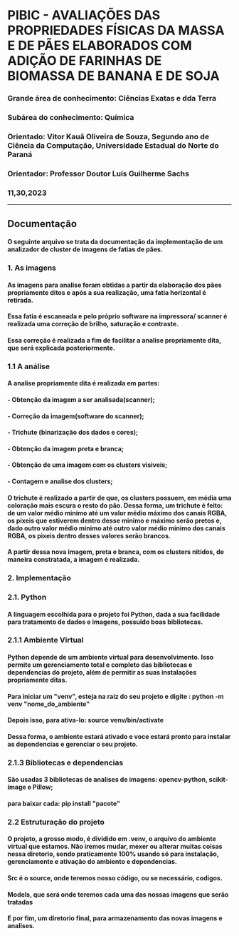 # PIBIC - AVALIAÇÕES DAS PROPRIEDADES FÍSICAS DA MASSA E DE PÃES ELABORADOS COM ADIÇÃO DE FARINHAS DE BIOMASSA DE BANANA E DE SOJA

### Grande área de conhecimento: Ciências Exatas e dda Terra

### Subárea do conhecimento: Química

### Orientado: Vitor Kauã Oliveira de Souza, Segundo ano de Ciência da Computação, Universidade Estadual do Norte do Paraná

### Orientador: Professor Doutor Luís Guilherme Sachs

### 11,30,2023
---

## Documentação 

#### O seguinte arquivo se trata da documentação da implementação de um analizador de cluster de imagens de fatias de pães.

### 1. As imagens

#### As imagens para analise foram obtidas a partir da elaboração dos pães propriamente ditos e após a sua realização, uma fatia horizontal é retirada.

#### Essa fatia é escaneada e pelo próprio software na impressora/ scanner é realizada uma correção de brilho, saturação e contraste.

#### Essa correção é realizada a fim de facilitar a analise propriamente dita, que será explicada posteriormente.

### 1.1 A análise

#### A analise propriamente dita é realizada em partes:

#### - Obtenção da imagem a ser analisada(scanner);
#### - Correção da imagem(software do scanner);
#### - Trichute (binarização dos dados e cores);
#### - Obtenção da imagem preta e branca;
#### - Obtenção de uma imagem com os clusters visiveis;
#### - Contagem e analise dos clusters;

#### O trichute é realizado a partir de que, os clusters possuem, em média uma coloração mais escura o resto do pão. Dessa forma, um trichute é feito: de um valor médio minimo até um valor médio máximo dos canais RGBA, os pixeis que estiverem dentro desse minimo e máximo serão pretos e, dado outro valor médio minimo até outro valor médio mínimo dos canais RGBA, os pixeis dentro desses valores serão brancos.

#### A partir dessa nova imagem, preta e branca, com os clusters nitidos, de maneira constratada, a imagem é realizada.

### 2. Implementação

### 2.1. Python

#### A linguagem escolhida para o projeto foi Python, dada a sua facilidade para tratamento de dados e imagens, possuido boas bibliotecas.

### 2.1.1 Ambiente Virtual

#### Python depende de um ambiente virtual para desenvolvimento. Isso permite um gerenciamento total e completo das bibliotecas e dependencias do projeto, além de permitir as suas instalações propriamente ditas.

#### Para iniciar um "venv", esteja na raiz do seu projeto e digite : python -m venv "nome_do_ambiente"

#### Depois isso, para ativa-lo: source venv/bin/activate

#### Dessa forma, o ambiente estará ativado e voce estará pronto para instalar as dependencias e gerenciar o seu projeto.

### 2.1.3 Bibliotecas e dependencias

#### São usadas 3 bibliotecas de analises de imagens: opencv-python, scikit-image e Pillow;

#### para baixar cada: pip install "pacote"

### 2.2 Estruturação do projeto
 
#### O projeto, a grosso modo, é dividido em .venv, o arquivo do ambiente virtual que estamos. Não iremos mudar, mexer ou alterar muitas coisas nessa diretorio, sendo praticamente 100% usando só para instalação, gerenciamente e ativação do ambiento e dependencias. 

#### Src é o source, onde teremos nosso código, ou se necessário, codigos.

#### Models, que será onde teremos cada uma das nossas imagens que serão tratadas

#### E por fim, um diretorio final, para armazenamento das novas imagens e analises.